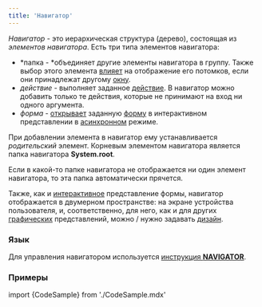 ```yaml
---
title: 'Навигатор'
---
```


*Навигатор* - это иерархическая структура (дерево), состоящая из *элементов навигатора*. Есть три типа элементов навигатора:

-   *папка - *объединяет другие элементы навигатора в группу. Также выбор этого элемента [влияет](Дизайн_навигатора.md#selectedfolder) на отображение его потомков, если они принадлежат другому [окну](Дизайн_навигатора.md).
-   *действие* - выполняет заданное [действие](Действия.md). В навигатор можно добавить только те действия, которые не принимают на вход ни одного аргумента.
-   *форма* - [открывает](В_интерактивном_представлении_SHOW_DIALOG.md) заданную [форму](Формы.md) в интерактивном представлении в [асинхронном](В_интерактивном_представлении_SHOW_DIALOG.md#flow) режиме.

При добавлении элемента в навигатор ему устанавливается *родительский* элемент. Корневым элементом навигатора является папка навигатора **System.root**. 

Если в какой-то папке навигатора не отображается ни один элемент навигатора, то эта папка автоматически прячется.

Также, как и [интерактивное](Интерактивное_представление.md) представление формы, навигатор отображается в двумерном пространстве: на экране устройства пользователя, и, соответственно, для него, как и для других [графических](Представления_формы.md#graphic) представлений, можно / нужно задавать [дизайн](Дизайн_навигатора.md).

### Язык

Для управления навигатором используется [инструкция **NAVIGATOR**](Инструкция_NAVIGATOR.md).

### Примеры

import {CodeSample} from './CodeSample.mdx'

<CodeSample url="https://ru-documentation.lsfusion.org/sample?file=InstructionSample&block=navigator"/>
